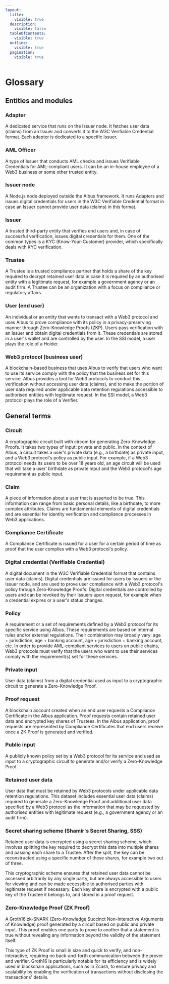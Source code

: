 ```yaml
---
layout:
  title:
    visible: true
  description:
    visible: false
  tableOfContents:
    visible: true
  outline:
    visible: true
  pagination:
    visible: true
---
```


# Glossary

## Entities and modules

### Adapter

A dedicated service that runs on the Issuer node. It fetches user data (claims) from an Issuer and converts it to the W3C Verifiable Credential format. Each adapter is dedicated to a specific Issuer.

### AML Officer

A type of Issuer that conducts AML checks and issues Verifiable Credentials for AML-compliant users. It can be an in-house employee of a Web3 business or some other trusted entity.

### Issuer node

A Node.js node deployed outside the Albus framework. It runs Adapters and issues digital credentials for users in the W3C Verifiable Credential format in case an Issuer cannot provide user data (claims) in this format.

### Issuer

A trusted third-party entity that verifies end users and, in case of successful verification, issues digital credentials for them. One of the common types is a KYC (Know-Your-Customer) provider, which specifically deals with KYC verification.

### Trustee

A Trustee is a trusted compliance partner that holds a share of the key required to decrypt retained user data in case it is required by an authorised entity with a legitimate request, for example a government agency or an audit firm. A Trustee can be an organization with a focus on compliance or regulatory affairs.

### User (end user)

An individual or an entity that wants to transact with a Web3 protocol and uses Albus to prove compliance with its policy in a privacy-preserving manner through Zero-Knowledge Proofs (ZKP). Users pass verification with an Issuer and obtain digital credentials from it. These credentials are stored in a user's wallet and are controlled by the user. In the SSI model, a user plays the role of a Holder.

### Web3 protocol (business user)

A blockchain-based business that uses Albus to verify that users who want to use its service comply with the policy that the business set for this service. Albus provides a tool for Web3 protocols to conduct this verification without accessing user data (claims), and to make the portion of user data required under applicable data retention regulations accessible to authorised entities with legitimate request. In the SSI model, a Web3 protocol plays the role of a Verifier.

## General terms

### Circuit

A cryptographic circuit built with circom for generating Zero-Knowledge Proofs. It takes two types of input: private and public. In the context of Albus, a circuit takes a user's private data (e.g., a birthdate) as private input, and a Web3 protocol's policy as public input. For example, if a Web3 protocol needs its users to be over 18 years old, an age circuit will be used that will take a user' birthdate as private input and the Web3 protocol's age requirement as public input.

### Claim

A piece of information about a user that is asserted to be true. This information can range from basic personal details, like a birthdate, to more complex attributes. Claims are fundamental elements of digital credentials and are essential for identity verification and compliance processes in Web3 applications.

### Compliance Certificate

A Compliance Certificate is issued for a user for a certain period of time as proof that the user complies with a Web3 protocol's policy.

### Digital credential (Verifiable Credential)

A digital document in the W3C Verifiable Credential format that contains user data (claims). Digital credentials are issued for users by Issuers or the Issuer node, and are used to prove user compliance with a Web3 protocol's policy through Zero-Knowledge Proofs. Digital credentials are controlled by users and can be revoked by their Issuers upon request, for example when a credential expires or a user's status changes.

### Policy

A requirement or a set of requirements defined by a Web3 protocol for its specific service using Albus. These requirements are based on internal rules and/or external regulations. Their combination may broadly vary: age + jurisdiction, age + banking account, age + jurisdiction + banking account, etc. In order to provide AML-compliant services to users on public chains, Web3 protocols must verify that the users who want to use their services comply with the requirement(s) set for these services.

### Private input

User data (claims) from a digital credential used as input to a cryptographic circuit to generate a Zero-Knowledge Proof.

### Proof request

A blockchain account created when an end user requests a Compliance Certificate in the Albus application. Proof requests contain retained user data and encrypted key shares of Trustees. In the Albus application, proof requests are represented by Compliance Certificates that end users receive once a ZK Proof is generated and verified.

### Public input

A publicly known policy set by a Web3 protocol for its service and used as input to a cryptographic circuit to generate and/or verify a Zero-Knowledge Proof.

### Retained user data

User data that must be retained by Web3 protocols under applicable data retention regulations. This dataset includes essential user data (claims) required to generate a Zero-Knowledge Proof and additional user data specified by a Web3 protocol as the information that may be requested by authorised entities with legitimate request (e.g., a government agency or an audit firm).

### Secret sharing scheme (Shamir's Secret Sharing, SSS)

Retained user data is encrypted using a secret sharing scheme, which involves splitting the key required to decrypt this data into multiple shares and passing each share to a Trustee. After the split, the key can be reconstructed using a specific number of these shares, for example two out of three.

This cryptographic scheme ensures that retained user data cannot be accessed arbitrarily by any single party, but are always accessible to users for viewing and can be made accessible to authorised parties with legitimate request if necessary. Each key share is encrypted with a public key of the Trustee it belongs to, and stored in a proof request.

### Zero-Knowledge Proof (ZK Proof)

A Groth16 zk-SNARK (Zero-Knowledge Succinct Non-Interactive Arguments of Knowledge) proof generated by a circuit based on public and private input. This proof enables one party to prove to another that a statement is true without revealing any information beyond the validity of the statement itself.

This type of ZK Proof is small in size and quick to verify, and non-interactive, requiring no back-and-forth communication between the prover and verifier. Groth16 is particularly notable for its efficiency and is widely used in blockchain applications, such as in Zcash, to ensure privacy and scalability by enabling the verification of transactions without disclosing the transactions' details.
